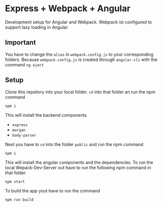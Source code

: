 # Express + Webpack + Angular

Development setup for Angular and Webpack. Webpack ist configured to support lazy loading in Angular.

## Important

You have to change the `alias` in `webpack.config.js` to your corresponding folders. Because `webpack.config.js` is created through `angular-cli` with the command `ng eject`

## Setup

Clone this repsitory into your local folder. `cd` into that folder an run the npm command
```
npm i
```
This will install the backend components

* `express`
* `morgan`
* `body-parser`

Next you have to `cd` into the folder `public` and run the npm command

```
npm i
```

This will install the angular components and the dependencies. To run the local Wepack-Dev-Server out have to run the following npm command in that folder

```
npm start
```

To build the app yout have to run the command
```
npm run build
```
